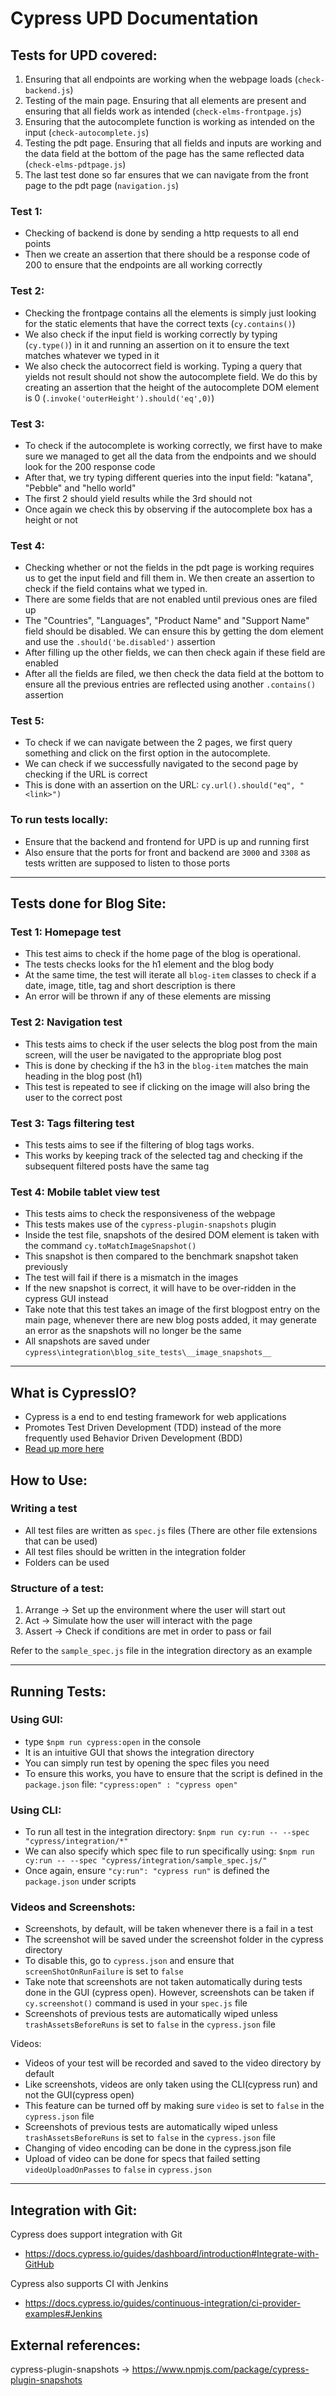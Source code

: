 # Cypress UPD Documentation

## Tests for UPD covered:

1. Ensuring that all endpoints are working when the webpage loads (`check-backend.js`)
2. Testing of the main page. Ensuring that all elements are present and ensuring that all fields work as intended (`check-elms-frontpage.js`)
3. Ensuring that the autocomplete function is working as intended on the input (`check-autocomplete.js`)
4. Testing the pdt page. Ensuring that all fields and inputs are working and the data field at the bottom of the page has the same reflected data (`check-elms-pdtpage.js`)
5. The last test done so far ensures that we can navigate from the front page to the pdt page (`navigation.js`)

### Test 1:

- Checking of backend is done by sending a http requests to all end points
- Then we create an assertion that there should be a response code of 200 to ensure that the endpoints are all working correctly

### Test 2:

- Checking the frontpage contains all the elements is simply just looking for the static elements that have the correct texts (`cy.contains()`)
- We also check if the input field is working correctly by typing (`cy.type()`) in it and running an assertion on it to ensure the text matches whatever we typed in it
- We also check the autocorrect field is working. Typing a query that yields not result should not show the autocomplete field. We do this by creating an assertion that the height of the autocomplete DOM element is 0 (`.invoke('outerHeight').should('eq',0)`)

### Test 3:

- To check if the autocomplete is working correctly, we first have to make sure we managed to get all the data from the endpoints and we should look for the 200 response code
- After that, we try typing different queries into the input field: "katana", "Pebble" and "hello world"
- The first 2 should yield results while the 3rd should not
- Once again we check this by observing if the autocomplete box has a height or not

### Test 4:

- Checking whether or not the fields in the pdt page is working requires us to get the input field and fill them in. We then create an assertion to check if the field contains what we typed in.
- There are some fields that are not enabled until previous ones are filed up
- The "Countries", "Languages", "Product Name" and "Support Name" field should be disabled. We can ensure this by getting the dom element and use the `.should('be.disabled')` assertion
- After filling up the other fields, we can then check again if these field are enabled
- After all the fields are filed, we then check the data field at the bottom to ensure all the previous entries are reflected using another `.contains()` assertion

### Test 5:

- To check if we can navigate between the 2 pages, we first query something and click on the first option in the autocomplete.
- We can check if we successfully navigated to the second page by checking if the URL is correct
- This is done with an assertion on the URL: `cy.url().should("eq", "<link>")`

### To run tests locally:

- Ensure that the backend and frontend for UPD is up and running first
- Also ensure that the ports for front and backend are `3000` and `3308` as tests written are supposed to listen to those ports

---

## Tests done for Blog Site:

### Test 1: Homepage test

- This test aims to check if the home page of the blog is operational.
- The tests checks looks for the h1 element and the blog body
- At the same time, the test will iterate all `blog-item` classes to check if a date, image, title, tag and short description is there
- An error will be thrown if any of these elements are missing

### Test 2: Navigation test

- This tests aims to check if the user selects the blog post from the main screen, will the user be navigated to the appropriate blog post
- This is done by checking if the h3 in the `blog-item` matches the main heading in the blog post (h1)
- This test is repeated to see if clicking on the image will also bring the user to the correct post

### Test 3: Tags filtering test

- This tests aims to see if the filtering of blog tags works.
- This works by keeping track of the selected tag and checking if the subsequent filtered posts have the same tag

### Test 4: Mobile tablet view test

- This tests aims to check the responsiveness of the webpage
- This tests makes use of the `cypress-plugin-snapshots` plugin
- Inside the test file, snapshots of the desired DOM element is taken with the command `cy.toMatchImageSnapshot()`
- This snapshot is then compared to the benchmark snapshot taken previously
- The test will fail if there is a mismatch in the images
- If the new snapshot is correct, it will have to be over-ridden in the cypress GUI instead
- Take note that this test takes an image of the first blogpost entry on the main page, whenever there are new blog posts added, it may generate an error as the snapshots will no longer be the same
- All snapshots are saved under `cypress\integration\blog_site_tests\__image_snapshots__`

---

## What is CypressIO?

- Cypress is a end to end testing framework for web applications
- Promotes Test Driven Development (TDD) instead of the more frequently used Behavior Driven Development (BDD)
- [Read up more here](https://docs.cypress.io/guides/overview/why-cypress)

## How to Use:

### Writing a test

- All test files are written as `spec.js` files (There are other file extensions that can be used)
- All test files should be written in the integration folder
- Folders can be used

### Structure of a test:

1. Arrange -> Set up the environment where the user will start out
2. Act -> Simulate how the user will interact with the page
3. Assert -> Check if conditions are met in order to pass or fail

Refer to the `sample_spec.js` file in the integration directory as an example

---

## Running Tests:

### Using GUI:

- type `$npm run cypress:open` in the console
- It is an intuitive GUI that shows the integration directory
- You can simply run test by opening the spec files you need
- To ensure this works, you have to ensure that the script is defined in the `package.json` file: `"cypress:open" : "cypress open"`

### Using CLI:

- To run all test in the integration directory: `$npm run cy:run -- --spec "cypress/integration/*"`
- We can also specify which spec file to run specifically using: `$npm run cy:run -- --spec "cypress/integration/sample_spec.js/"`
- Once again, ensure `"cy:run": "cypress run"` is defined the `package.json` under scripts

### Videos and Screenshots:

- Screenshots, by default, will be taken whenever there is a fail in a test
- The screenshot will be saved under the screenshot folder in the cypress directory
- To disable this, go to `cypress.json` and ensure that `screenShotOnRunFailure` is set to `false`
- Take note that screenshots are not taken automatically during tests done in the GUI (cypress open). However, screenshots can be taken if `cy.screenshot()` command is used in your `spec.js` file
- Screenshots of previous tests are automatically wiped unless `trashAssetsBeforeRuns` is set to `false` in the `cypress.json` file

Videos:

- Videos of your test will be recorded and saved to the video directory by default
- Like screenshots, videos are only taken using the CLI(cypress run) and not the GUI(cypress open)
- This feature can be turned off by making sure `video` is set to `false` in the `cypress.json` file
- Screenshots of previous tests are automatically wiped unless `trashAssetsBeforeRuns` is set to `false` in the `cypress.json` file
- Changing of video encoding can be done in the cypress.json file
- Upload of video can be done for specs that failed setting `videoUploadOnPasses` to `false` in `cypress.json`

---

## Integration with Git:

Cypress does support integration with Git

- https://docs.cypress.io/guides/dashboard/introduction#Integrate-with-GitHub

Cypress also supports CI with Jenkins

- https://docs.cypress.io/guides/continuous-integration/ci-provider-examples#Jenkins

## External references:

cypress-plugin-snapshots -> https://www.npmjs.com/package/cypress-plugin-snapshots
